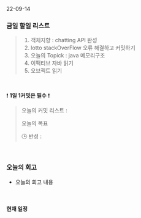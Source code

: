 22-09-14
### 금일 할일 리스트


>  1. 객체지향 : chatting API 완성
>  2. lotto stackOverFlow 오류 해결하고 커밋하기   
>  3. 오늘의 Topick :   java 메모리구조
>  4. 이팩티브 자바 읽기
>  5. 오브젝트 읽기


<br/>

❗ **1일 1커밋은 필수** ❗
> 오늘의 커밋 리스트 :
>
> 오늘의 목표
>
> 🕒 반성 : 
>

<br/>

### 오늘의 회고
- 오늘의 회고 내용

<br>

#### 현재 일정
>